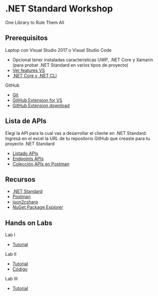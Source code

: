 # .NET Standard Workshop
One Library to Rule Them All

## Prerequisitos

Laptop con Visual Studio 2017 o Visual Studio Code
- Opcional tener instaladas características UWP, .NET Core y Xamarin (para probar .NET Standard en varios tipos de proyecto)
- [Ver features VS](docs/resources/Prerequisitos-VS-2017.png)
- [.NET Core y .NET CLI](https://www.microsoft.com/net/core)

GitHub 
- [Git](https://git-scm.com/)
- [GitHub Extension for VS](docs/resources/GitHub-Extension-VS.png)
- [GitHub Extension download](https://visualstudio.github.com/)

## Lista de APIs
Elegí la API para la cual vas a desarrollar el cliente en .NET Standard. Ingresá en el excel la URL de tu repositorio GitHub que creaste para tu proyecto .NET Standard
- [Listado APIs](https://1drv.ms/x/s!At67yfddFzMeiEUm_8qrqtv49C4c)  
- [Endpoints APIs](docs/APIs.md)  
- [Colección APIs en Postman](docs/resources/NETStandard.postman_collection.json)  
    
## Recursos
- [.NET Standard](https://docs.microsoft.com/en-us/dotnet/standard/net-standard)
- [Postman](https://www.getpostman.com/)
- [json2csharp](http://json2csharp.com/)
- [NuGet Package Explorer](https://github.com/NuGetPackageExplorer/NuGetPackageExplorer)

## Hands on Labs
Lab I
- [Tutorial](docs/lab-1.md)

Lab II
- [Tutorial](docs/lab-2.md)
- [Código](src/lab-2)

Lab III
- [Tutorial](docs/lab-3.md)